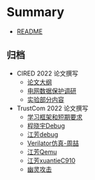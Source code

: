 # Summary

* [README](README.md)

## 归档
* CIRED 2022 论文撰写
	* [论文大纲](workspace/CIRED/outline.md)
	* [电网数据保护调研](workspace/CIRED/dataprotect.md)
	* [实验部分内容](workspace/CIRED/implementation.md)
* TrustCom 2022 论文撰写
	* [学习框架和短期要求](workspace/TrustCom2022/meeting1.md)
	* [程晓宇Debug](workspace/TrustCom2022/cxydebug.md)
	* [江芳debug](workspace/TrustCom2022/fangjDebug.md)
	* [Verilator仿真-周喆](workspace/TrustCom2022/zz.md)
	* [江芳Qemu](workspace/TrustCom2022/Qemu.md)
	* [江芳xuantieC910](workspace/TrustCom2022/xuantieC910.md)
	* [幽灵攻击](workspace/TrustCom2022/spectre-attack.md)











